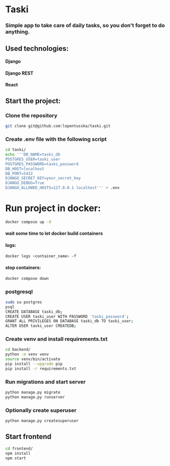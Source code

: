 # Taski

### Simple app to take care of daily tasks, so you don't forget to do anything.

## Used technologies:
#### Django
#### Django REST
#### React

## Start the project:

### Clone the repository
```bash
git clone git@github.com:lopentusska/taski.git
```

### Create .env file with the following script
```bash
cd taski/
echo '''DB_NAME=taski_db
POSTGRES_USER=taski_user
POSTGRES_PASSWORD=taski_password
DB_HOST=localhost
DB_PORT=5432
DJANGO_SECRET_KEY=your_secret_key
DJANGO_DEBUG=True
DJANGO_ALLOWED_HOSTS=127.0.0.1 localhost''' > .env
```

# Run project in docker:

```bash
docker compose up -d
```
#### wait some time to let docker build containers

#### logs:
```bash
docker logs <container_name> -f
```

#### stop containers:
```bash
docker compose down
```
 

### postgresql
```bash
sudo su postgres
psql
CREATE DATABASE taski_db;
CREATE USER taski_user WITH PASSWORD 'taski_password';
GRANT ALL PRIVILEGES ON DATABASE taski_db TO taski_user;
ALTER USER taski_user CREATEDB;
```

### Create venv and install requirements.txt
```bash
cd backend/
python -m venv venv
source venv/bin/activate
pip install --upgrade pip
pip install -r requirements.txt
```

### Run migrations and start server
```bash
python manage.py migrate
python manage.py runserver
```

### Optionally create superuser
```bash
python manage.py createsuperuser
```

## Start frontend
```bash
cd frontend/
npm install 
npm start
```
